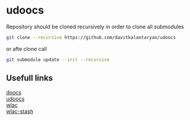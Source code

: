 # udoocs

Repository should be cloned recursively in order to clone all submodules
``` bash
git clone --recursive https://github.com/davitkalantaryan/udoocs
```
or afte clone call
``` bash
git submodule update --init --recursive
```

## Usefull links

[doocs](http://tesla.desy.de/doocs/doocs.html) <br />
[udoocs](https://davitkalantaryan.github.io/udoocs/) <br />
[wlac](https://davitkalantaryan.github.io/wlac/)     <br />
[wlac-stash](https://stash.desy.de/users/kalantar/repos/wlac/browse)  <br />

